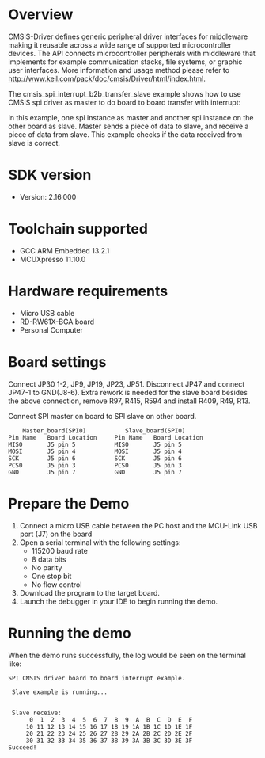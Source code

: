 Overview
========
CMSIS-Driver defines generic peripheral driver interfaces for middleware making it reusable across a wide 
range of supported microcontroller devices. The API connects microcontroller peripherals with middleware 
that implements for example communication stacks, file systems, or graphic user interfaces. 
More information and usage method please refer to http://www.keil.com/pack/doc/cmsis/Driver/html/index.html.

The cmsis_spi_interrupt_b2b_transfer_slave example shows how to use CMSIS spi driver as master to do board to board transfer 
with interrupt:

In this example, one spi instance as master and another spi instance on the other board as slave. Master sends a 
piece of data to slave, and receive a piece of data from slave. This example checks if the data received from 
slave is correct.

SDK version
===========
- Version: 2.16.000

Toolchain supported
===================
- GCC ARM Embedded  13.2.1
- MCUXpresso  11.10.0

Hardware requirements
=====================
- Micro USB cable
- RD-RW61X-BGA board
- Personal Computer

Board settings
==============
Connect JP30 1-2, JP9, JP19, JP23, JP51. Disconnect JP47 and connect JP47-1 to GND(J8-6).
Extra rework is needed for the slave board besides the above connection, remove R97, R415, R594
and install R409, R49, R13.

Connect SPI master on board to SPI slave on other board.
~~~~~~~~~~~~~~~~~~~~~~~~~~~~~~~~~~~~~~~~~~~~~~~~~~~~~~
    Master_board(SPI0)           Slave_board(SPI0)
Pin Name   Board Location     Pin Name   Board Location
MISO       J5 pin 5           MISO       J5 pin 5
MOSI       J5 pin 4           MOSI       J5 pin 4
SCK        J5 pin 6           SCK        J5 pin 6
PCS0       J5 pin 3           PCS0       J5 pin 3
GND        J5 pin 7           GND        J5 pin 7
~~~~~~~~~~~~~~~~~~~~~~~~~~~~~~~~~~~~~~~~~~~~~~~~~~~~~~

Prepare the Demo
================
1.  Connect a micro USB cable between the PC host and the MCU-Link USB port (J7) on the board
2.  Open a serial terminal with the following settings:
    - 115200 baud rate
    - 8 data bits
    - No parity
    - One stop bit
    - No flow control
3.  Download the program to the target board.
4.  Launch the debugger in your IDE to begin running the demo.

Running the demo
================
When the demo runs successfully, the log would be seen on the terminal like:

~~~~~~~~~~~~~~~~~~~~~~~~~~~~
SPI CMSIS driver board to board interrupt example.

 Slave example is running...


 Slave receive:
      0  1  2  3  4  5  6  7  8  9  A  B  C  D  E  F
     10 11 12 13 14 15 16 17 18 19 1A 1B 1C 1D 1E 1F
     20 21 22 23 24 25 26 27 28 29 2A 2B 2C 2D 2E 2F
     30 31 32 33 34 35 36 37 38 39 3A 3B 3C 3D 3E 3F
Succeed!
~~~~~~~~~~~~~~~~~~~~~~~~~~~~
